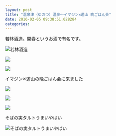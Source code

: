 ```yaml
---
layout: post
title: "温泉津（ゆのつ）温泉〜イマジン✕遊山 晩ごはん会"
date: 2016-02-05 09:38:51.028284
categories: 
---
```


若林酒造。開春というお酒で有名です。

![若林酒造](/assets/images/201601/12445989_1542622556066375_827425601_n.jpg)

![](/assets/images/201601/12383573_937547449626344_805047668_n.jpg)

![](/assets/images/201601/12552352_151066015272795_1292002342_n.jpg)

イマジン✕遊山の晩ごはん会に来ました

![](/assets/images/201601/12407195_562267787272647_45454786_n.jpg)

![](/assets/images/201601/12545385_225687357765634_1100461568_n.jpg)

![](/assets/images/201601/12519211_666220463520756_1935042352_n.jpg)

そばの実タルトうまいやばい

![そばの実タルトうまいやばい](/assets/images/201601/12534357_1664342377179410_1805096394_n.jpg)


